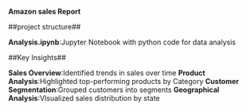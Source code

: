 **Amazon sales Report**

##project structure##

**Analysis.ipynb**:Jupyter Notebook with python code for data analysis

##Key Insights##

**Sales Overview**:Identified trends in sales over time
**Product Analysis**:Highlighted top-performing products by Category
**Customer Segmentation**:Grouped customers into segments 
**Geographical Analysis**:VIsualized sales distribution by state
